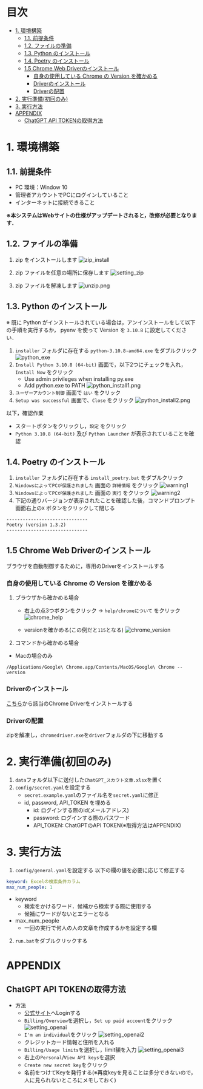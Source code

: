 # 目次  <!-- omit in toc -->

- [1. 環境構築](#1-環境構築)
  - [1.1. 前提条件](#11-前提条件)
  - [1.2. ファイルの準備](#12-ファイルの準備)
  - [1.3. Python のインストール](#13-python-のインストール)
  - [1.4. Poetry のインストール](#14-poetry-のインストール)
  - [1.5 Chrome Web Driverのインストール](#15-chrome-web-driverのインストール)
    - [自身の使用している Chrome の Version を確かめる](#自身の使用している-chrome-の-version-を確かめる)
    - [Driverのインストール](#driverのインストール)
    - [Driverの配置](#driverの配置)
- [2. 実行準備(初回のみ)](#2-実行準備初回のみ)
- [3. 実行方法](#3-実行方法)
- [APPENDIX](#appendix)
  - [ChatGPT API TOKENの取得方法](#chatgpt-api-tokenの取得方法)

# 1. 環境構築
##  1.1. 前提条件
- PC 環境：Window 10
- 管理者アカウントでPCにログインしていること
- インターネットに接続できること

**※本システムはWebサイトの仕様がアップデートされると，改修が必要となります．**

## 1.2. ファイルの準備
1. zip をインストールします
![zip_install](img/zip_install.png)

2. zip ファイルを任意の場所に保存します
![setting_zip](img/setting_zip.png)

3. zip ファイルを解凍します
![unzip.png](img/unzip.png)

## 1.3. Python のインストール
※ 既に Python がインストールされている場合は，アンインストールをして以下の手順を実行するか， pyenv を使って Version を `3.10.8` に設定してください．

1. `installer` フォルダに存在する `python-3.10.8-amd64.exe` をダブルクリック
![python_exe](img/python_exe.png)
2. `Install Python 3.10.8 (64-bit)` 画面で，以下2つにチェックを入れ，`Install Now` をクリック
   - Use admin privileges when installing py.exe
   - Add python.exe to PATH
![python_install1.png](img/python_install1.png)
3. `ユーザーアカウント制御` 画面で `はい` をクリック
4. `Setup was successful` 画面で、`Close` をクリック
![python_install2.png](img/python_install2.png)

以下，確認作業
- スタートボタンをクリックし，`設定` をクリック
- `Python 3.10.8 (64-bit)` 及び `Python Launcher` が表示されていることを確認
## 1.4. Poetry のインストール
1. `installer` フォルダに存在する `install_poetry.bat` をダブルクリック
2. `WindowsによってPCが保護されました` 画面の `詳細情報` をクリック
![warning1](img/warning1.png)
3. `WindowsによってPCが保護されました` 画面の `実行` をクリック
![warning2](img/warning2.png)
4. 下記の通りバージョンが表示されたことを確認した後，コマンドプロンプト画面右上の`X` ボタンをクリックして閉じる
```
------------------------------
Poetry (version 1.3.2)
------------------------------
```

## 1.5 Chrome Web Driverのインストール
ブラウザを自動制御するために，専用のDriverをインストールする

### 自身の使用している Chrome の Version を確かめる
1. ブラウザから確かめる場合
   - 右上の点3つボタンをクリック → `help/chromeについて` をクリック
   ![chrome_help](img/chrome_help.png)

   - versionを確かめる(この例だと`115`となる)
   ![chrome_version](img/chrome_version.png)

2. コマンドから確かめる場合
- Macの場合のみ
```
/Applications/Google\ Chrome.app/Contents/MacOS/Google\ Chrome --version
```

### Driverのインストール
[こちら](https://chromedriver.chromium.org/downloads)から該当のChrome Driverをインストールする

### Driverの配置
zipを解凍し，`chromedriver.exe`を`driver`フォルダの下に移動する


# 2. 実行準備(初回のみ)
1. `data`フォルダ以下に送付した`ChatGPT_スカウト文章.xlsx`を置く
2. `config/secret.yaml`を設定する
   - `secret.example.yaml`のファイル名を`secret.yaml`に修正
   - id, password, API_TOKEN を埋める
     - id: ログインする際のid(メールアドレス)
     - password: ログインする際のパスワード
     - API_TOKEN: ChatGPTのAPI TOKEN(※取得方法はAPPENDIX)


# 3. 実行方法

1. `config/general.yaml`を設定する
以下の欄の値を必要に応じて修正する
```yaml
keyword: Excelの検索条件カラム
max_num_people: 1
```
- keyword
  - 検索をかけるワード．候補から検索する際に使用する
  - 候補にワードがないとエラーとなる
- max_num_people
  - 一回の実行で何人の人の文章を作成するかを設定する欄


2. `run.bat`をダブルクリックする


# APPENDIX
## ChatGPT API TOKENの取得方法
- 方法
  - [公式サイト](https://auth0.openai.com/u/login/identifier?state=hKFo2SBITkdDR0tDUnI4ZmgyaS16c1dURXJVTExyQjhheF9raqFur3VuaXZlcnNhbC1sb2dpbqN0aWTZIElENThVck1BZFFwenJLVTdfRVJkZ183TlFJZVJRY2tIo2NpZNkgRFJpdnNubTJNdTQyVDNLT3BxZHR3QjNOWXZpSFl6d0Q)へLoginする
  - `Billing/Overview`を選択し，`Set up paid account`をクリック
  ![setting_openai](img/setting_openai.png)
  - `I'm an individual`をクリック
  ![setting_openai2](img/setting_openai2.png)
  - クレジットカード情報と住所を入れる
  - `Billing/Usage limits`を選択し，limit額を入力
  ![setting_openai3](img/setting_openai3.png)
  - 右上の`Personal`/`View API keys`を選択
  - `Create new secret key`をクリック
  - 名前をつけてKeyを発行する(※再度keyを見ることは多分できないので，人に見られないところにメモしておく)
